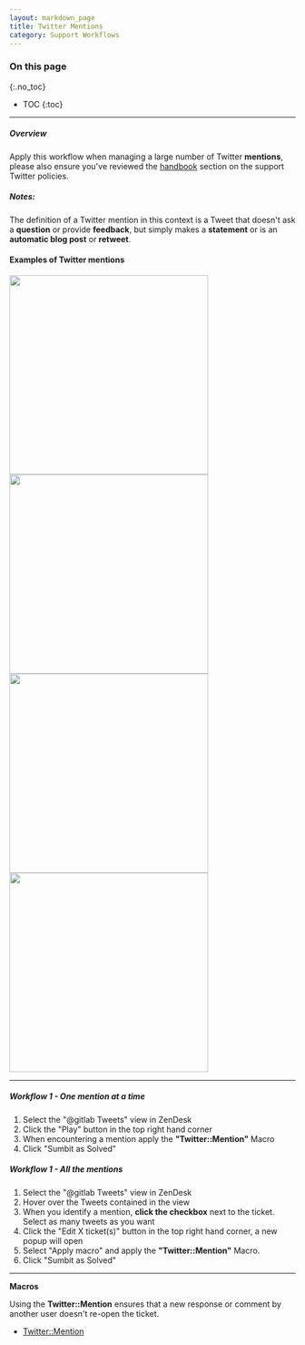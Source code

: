 ```yaml
---
layout: markdown_page
title: Twitter Mentions
category: Support Workflows
---
```


### On this page
{:.no_toc}

- TOC
{:toc}

----

##### Overview
Apply this workflow when managing a large number of Twitter **mentions**, please also ensure you've reviewed the [handbook](https://about.gitlab.com/handbook/support/#twitter) section on the support Twitter policies.

##### Notes:

The definition of a Twitter mention in this context is a Tweet that doesn't ask a **question** or provide **feedback**, but simply makes a **statement** or is an **automatic blog post** or **retweet**. 

#### Examples of Twitter mentions

<img src="../images/workflow-twitter/example1.png" width="350">
<img src="../images/workflow-twitter/example2.png" width="350">

<img src="../images/workflow-twitter/example3.png" width="350">
<img src="../images/workflow-twitter/example4.png" width="350">

______________


##### Workflow 1 - One mention at a time

1. Select the "@gitlab Tweets" view in ZenDesk
1. Click the "Play" button in the top right hand corner
1. When encountering a mention apply the **"Twitter::Mention"** Macro 
1. Click "Sumbit as Solved"
 
##### Workflow 1 - All the mentions 

1. Select the "@gitlab Tweets" view in ZenDesk
1. Hover over the Tweets contained in the view
1. When you identify a mention, **click the checkbox** next to the ticket. Select as many tweets as you want
1. Click the "Edit X ticket(s)" button in the top right hand corner, a new popup will open
1. Select "Apply macro" and apply the **"Twitter::Mention"** Macro. 
1. Click "Sumbit as Solved"

__________________

**Macros**

Using the **Twitter::Mention** ensures that a new response or comment by another user doesn't re-open the ticket.

* [Twitter::Mention](https://gitlab.zendesk.com/rules/84618938/edit)
